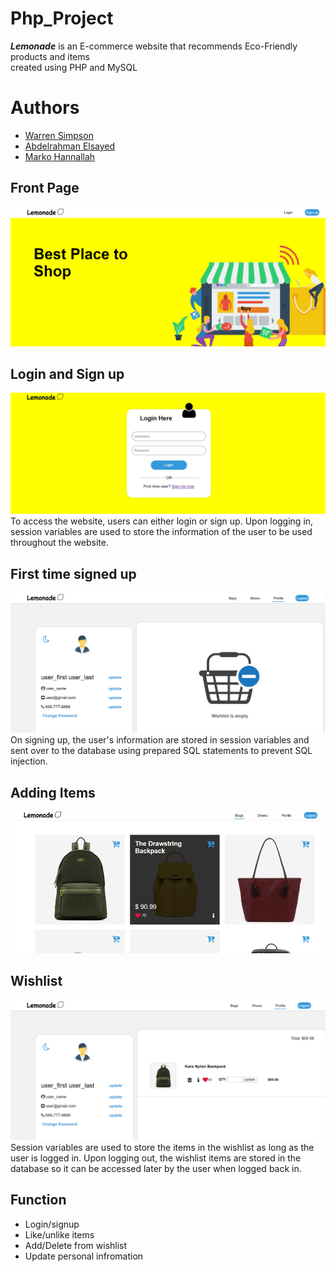 # Php_Project
***Lemonade*** is an E-commerce website that recommends Eco-Friendly products and items\
created using PHP and MySQL 

# Authors
* [Warren Simpson](https://github.com/Warren28)
* [Abdelrahman Elsayed](https://github.com/abdel-elsayed)
* [Marko Hannallah](https://github.com/marconabil123)

## Front Page
![](images/frontPageDemo.png)              


## Login and Sign up
![](images/loginPageDemo.png)
To access the website, users can either login or sign up.
Upon logging in, session variables are used to store the information of the user to be used throughout the website.


## First time signed up
![](images/profile1Demo.png)
On signing up, the user's information are stored in session variables 
and sent over to the database using prepared SQL statements to prevent SQL injection.

## Adding Items
![](images/bagsPageDemo.png)


## Wishlist
![](images/profile2Demo.png)
Session variables are used to store the items in the wishlist as long as the user is logged in.
Upon logging out, the wishlist items are stored in the database so it can be accessed later by the user when logged back in.

## Function
* Login/signup
* Like/unlike items
* Add/Delete from wishlist
* Update personal infromation
